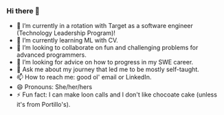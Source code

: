 ### Hi there 👋

- 🔭 I’m currently in a rotation with Target as a software engineer (Technology Leadership Program)!
- 🌱 I’m currently learning ML with CV.
- 👯 I’m looking to collaborate on fun and challenging problems for advanced programmers.
- 🤔 I’m looking for advice on how to progress in my SWE career.
- 💬 Ask me about my journey that led me to be mostly self-taught.
- 📫 How to reach me: good ol' email or LinkedIn.
- 😄 Pronouns: She/her/hers
- ⚡ Fun fact: I can make loon calls and I don't like chocoate cake (unless it's from Portillo's).
